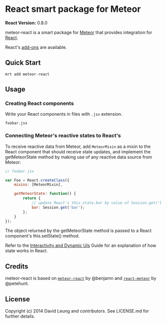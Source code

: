 # React smart package for Meteor

**React Version:** 0.8.0

meteor-react is a smart package for [Meteor](https://www.meteor.com) that provides integration for [React](http://facebook.github.io/react/).

React's [add-ons](http://facebook.github.io/react/docs/addons.html) are available.

## Quick Start

```shell
mrt add meteor-react
```

## Usage

### Creating React components

Write your React components in files with `.jsx` extension.

```shell
foobar.jsx
```

### Connecting Meteor's reactive states to React's

To receive reactive data from Meteor, add `MeteorMixin` as a mixin to the React component that should receive state updates, and implement the getMeteorState method by making use of any reactive data source from Meteor:

```javascript
// foobar.jsx

var Foo = React.createClass({
    mixins: [MeteorMixin],

    getMeteorState: function() {
        return {
            // update React's this.state.bar by value of Session.get('bar')
            bar: Session.get('bar');
        };
    }
});
```

The object returned by the getMeteorState method is passed to a React component's this.setState() method.

Refer to the [Interactivity and Dynamic UIs](http://facebook.github.io/react/docs/interactivity-and-dynamic-uis.html) Guide for an explanation of how state works in React.

## Credits

meteor-react is based on [`meteor-react`](https://github.com/benjamn/meteor-react) by @benjamn and [`react-meteor`](https://github.com/petehunt/react-meteor) by @petehunt.

## License

Copyright (c) 2014 David Leung and contributors. See LICENSE.md for further details.
